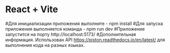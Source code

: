 # React + Vite

#Для инициализации приложения выполните - npm install 
#Для запуска приложения выполняется команда - npm run dev
#Приложение запустится на порту http://localhost:5173/
#Дополнительная информация. Использован API https://piston.readthedocs.io/en/latest/ для выполнения кода на разных языках.
